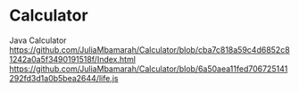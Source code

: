 # Calculator
Java Calculator
https://github.com/JuliaMbamarah/Calculator/blob/cba7c818a59c4d6852c81242a0a5f3490191518f/Index.html
https://github.com/JuliaMbamarah/Calculator/blob/6a50aea11fed706725141292fd3d1a0b5bea2644/life.js

